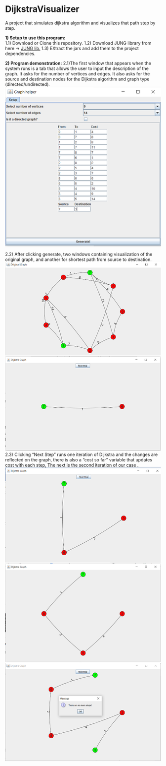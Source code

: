# DijkstraVisualizer
A project that simulates dijkstra algorithm and visualizes that path step by step.

**1) Setup to use this program:**\
     1.1) Download or Clone this repository.
     1.2) Download JUNG library from here -> [JUNG lib.](http://jung.sourceforge.net/download.html)
     1.3) EXtract the jars and add them to the project dependencies.
     
     
**2) Program demonstration:**
     2.1)The first window that appears when the system runs is a tab that allows the user to input the description of the graph. It asks for the number of vertices and edges. It also asks for the source and destination nodes for the Dijkstra algorithm and graph type (directed/undirected).
     \
     ![](images/1.PNG)
     

   2.2) After clicking generate, two windows containing visualization of the original graph, and another for shortest path from source to destination.
    ![](images/2.PNG)
    ![](images/3.PNG)
    2.3) Clicking “Next Step” runs one iteration of Dijkstra and the changes are reflected on the graph, there is also a “cost so far” variable that updates cost with each step, The next is the second iteration of our case
    . 
    ![](images/4.PNG)
    ![](images/5.PNG)
    ![](images/6.PNG)
